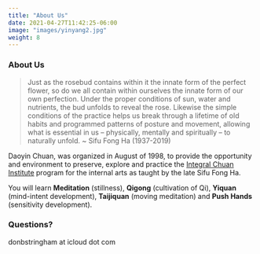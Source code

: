 ```yaml
---
title: "About Us"
date: 2021-04-27T11:42:25-06:00
image: "images/yinyang2.jpg"
weight: 8
---
```


### About Us

> Just as the rosebud contains within it the innate form of the perfect flower, so do we all contain within ourselves the innate form of our own perfection. Under the proper conditions of sun, water and nutrients, the bud unfolds to reveal the rose. Likewise the simple conditions of the practice helps us break through a lifetime of old habits and programmed patterns of posture and movement, allowing what is essential in us – physically, mentally and spiritually – to naturally unfold. ~ Sifu Fong Ha (1937-2019)

Daoyin Chuan, was organized in August of 1998, to provide the opportunity and environment to preserve, explore and practice the [Integral Chuan Institute](https://fongha.com) program for the internal arts as taught by the late Sifu Fong Ha.

You will learn **Meditation** (stillness), **Qigong** (cultivation of Qi), **Yiquan** (mind-intent development), **Taijiquan** (moving meditation) and **Push Hands** (sensitivity development).

### Questions?

donbstringham at icloud dot com
